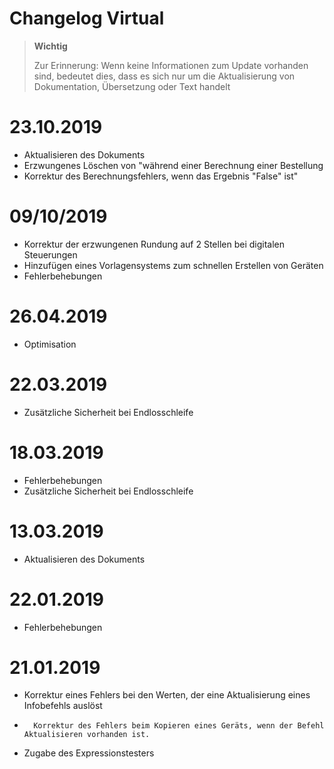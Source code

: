 # Changelog Virtual

>**Wichtig**
>
>Zur Erinnerung: Wenn keine Informationen zum Update vorhanden sind, bedeutet dies, dass es sich nur um die Aktualisierung von Dokumentation, Übersetzung oder Text handelt

# 23.10.2019

- Aktualisieren des Dokuments
- Erzwungenes Löschen von "während einer Berechnung einer Bestellung
- Korrektur des Berechnungsfehlers, wenn das Ergebnis "False" ist"

# 09/10/2019

- Korrektur der erzwungenen Rundung auf 2 Stellen bei digitalen Steuerungen
- Hinzufügen eines Vorlagensystems zum schnellen Erstellen von Geräten
- Fehlerbehebungen

# 26.04.2019

- Optimisation

# 22.03.2019

- Zusätzliche Sicherheit bei Endlosschleife

# 18.03.2019

- Fehlerbehebungen
- Zusätzliche Sicherheit bei Endlosschleife

# 13.03.2019

- Aktualisieren des Dokuments

# 22.01.2019

-   Fehlerbehebungen

# 21.01.2019

-   Korrektur eines Fehlers bei den Werten, der eine Aktualisierung eines Infobefehls auslöst
-		Korrektur des Fehlers beim Kopieren eines Geräts, wenn der Befehl Aktualisieren vorhanden ist.
-   Zugabe des Expressionstesters
